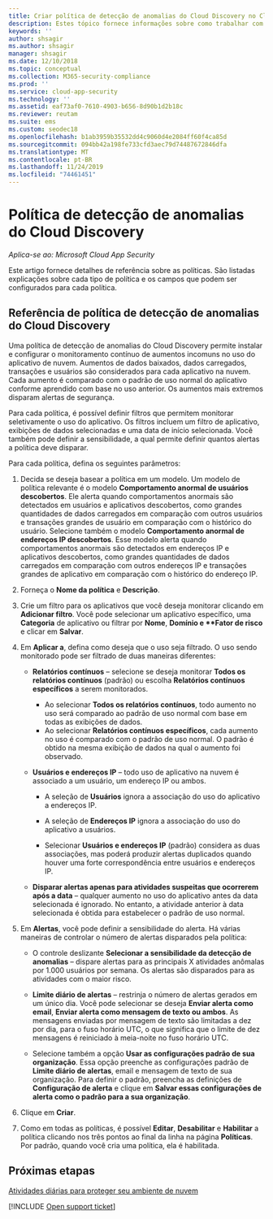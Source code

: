 ```yaml
---
title: Criar política de detecção de anomalias do Cloud Discovery no Cloud App Security
description: Estes tópico fornece informações sobre como trabalhar com as políticas de detecção de anomalias do Cloud Discovery.
keywords: ''
author: shsagir
ms.author: shsagir
manager: shsagir
ms.date: 12/10/2018
ms.topic: conceptual
ms.collection: M365-security-compliance
ms.prod: ''
ms.service: cloud-app-security
ms.technology: ''
ms.assetid: eaf73af0-7610-4903-b656-8d90b1d2b18c
ms.reviewer: reutam
ms.suite: ems
ms.custom: seodec18
ms.openlocfilehash: b1ab3959b35532dd4c9060d4e2084ff60f4ca85d
ms.sourcegitcommit: 094bb42a198fe733cfd3aec79d74487672846dfa
ms.translationtype: MT
ms.contentlocale: pt-BR
ms.lasthandoff: 11/24/2019
ms.locfileid: "74461451"
---
```

# <a name="cloud-discovery-anomaly-detection-policy"></a>Política de detecção de anomalias do Cloud Discovery

*Aplica-se ao: Microsoft Cloud App Security*

Este artigo fornece detalhes de referência sobre as políticas. São listadas explicações sobre cada tipo de política e os campos que podem ser configurados para cada política.  
  
## <a name="cloud-discovery-anomaly-detection-policy-reference"></a>Referência de política de detecção de anomalias do Cloud Discovery
  
Uma política de detecção de anomalias do Cloud Discovery permite instalar e configurar o monitoramento contínuo de aumentos incomuns no uso do aplicativo de nuvem. Aumentos de dados baixados, dados carregados, transações e usuários são considerados para cada aplicativo na nuvem. Cada aumento é comparado com o padrão de uso normal do aplicativo conforme aprendido com base no uso anterior. Os aumentos mais extremos disparam alertas de segurança.  
 
Para cada política, é possível definir filtros que permitem monitorar seletivamente o uso do aplicativo. Os filtros incluem um filtro de aplicativo, exibições de dados selecionadas e uma data de início selecionada. Você também pode definir a sensibilidade, a qual permite definir quantos alertas a política deve disparar.  

Para cada política, defina os seguintes parâmetros:

1. Decida se deseja basear a política em um modelo. Um modelo de política relevante é o modelo **Comportamento anormal de usuários descobertos**. Ele alerta quando comportamentos anormais são detectados em usuários e aplicativos descobertos, como grandes quantidades de dados carregados em comparação com outros usuários e transações grandes de usuário em comparação com o histórico do usuário. Selecione também o modelo **Comportamento anormal de endereços IP descobertos**. Esse modelo alerta quando comportamentos anormais são detectados em endereços IP e aplicativos descobertos, como grandes quantidades de dados carregados em comparação com outros endereços IP e transações grandes de aplicativo em comparação com o histórico do endereço IP. 
 
2. Forneça o **Nome da política** e **Descrição**.  

3. Crie um filtro para os aplicativos que você deseja monitorar clicando em <strong>Adicionar filtro</strong>. 
   Você pode selecionar um aplicativo específico, uma <strong>Categoria</strong> de aplicativo ou filtrar por <strong>Nome</strong>, <strong>Domínio e **Fator de risco</strong> e clicar em <strong>Salvar</strong>.

4. Em **Aplicar a**, defina como deseja que o uso seja filtrado. O uso sendo monitorado pode ser filtrado de duas maneiras diferentes:  
  
    - **Relatórios contínuos** – selecione se deseja monitorar **Todos os relatórios contínuos** (padrão) ou escolha **Relatórios contínuos específicos** a serem monitorados.  
  
        - Ao selecionar **Todos os relatórios contínuos**, todo aumento no uso será comparado ao padrão de uso normal com base em todas as exibições de dados.  
        - Ao selecionar **Relatórios contínuos específicos**, cada aumento no uso é comparado com o padrão de uso normal. O padrão é obtido na mesma exibição de dados na qual o aumento foi observado.  
  
    - **Usuários e endereços IP** – todo uso de aplicativo na nuvem é associado a um usuário, um endereço IP ou ambos.  
  
        - A seleção de **Usuários** ignora a associação do uso do aplicativo a endereços IP.  
  
        - A seleção de **Endereços IP** ignora a associação do uso do aplicativo a usuários.  
  
        - Selecionar **Usuários e endereços IP** (padrão) considera as duas associações, mas poderá produzir alertas duplicados quando houver uma forte correspondência entre usuários e endereços IP.

    - **Disparar alertas apenas para atividades suspeitas que ocorrerem após a data** – qualquer aumento no uso do aplicativo antes da data selecionada é ignorado. No entanto, a atividade anterior à data selecionada é obtida para estabelecer o padrão de uso normal.  
  
5. Em **Alertas**, você pode definir a sensibilidade do alerta. Há várias maneiras de controlar o número de alertas disparados pela política:  
  
    - O controle deslizante **Selecionar a sensibilidade da detecção de anomalias** – dispare alertas para as principais X atividades anômalas por 1.000 usuários por semana. Os alertas são disparados para as atividades com o maior risco.  
  
    - **Limite diário de alertas** – restrinja o número de alertas gerados em um único dia. Você pode selecionar se deseja **Enviar alerta como email**, **Enviar alerta como mensagem de texto ou ambos**. As mensagens enviadas por mensagem de texto são limitadas a dez por dia, para o fuso horário UTC, o que significa que o limite de dez mensagens é reiniciado à meia-noite no fuso horário UTC.

    - Selecione também a opção **Usar as configurações padrão de sua organização**. Essa opção preenche as configurações padrão de **Limite diário de alertas**, email e mensagem de texto de sua organização. Para definir o padrão, preencha as definições de **Configuração de alerta** e clique em **Salvar essas configurações de alerta como o padrão para a sua organização**.

6. Clique em **Criar**.

7. Como em todas as políticas, é possível **Editar**, **Desabilitar** e **Habilitar** a política clicando nos três pontos ao final da linha na página **Políticas**. Por padrão, quando você cria uma política, ela é habilitada.

## <a name="next-steps"></a>Próximas etapas  
[Atividades diárias para proteger seu ambiente de nuvem](daily-activities-to-protect-your-cloud-environment.md)   

[!INCLUDE [Open support ticket](includes/support.md)]  
  
  
